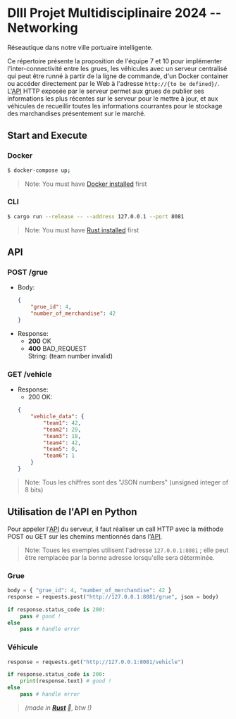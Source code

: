 # DIII Projet Multidisciplinaire 2024 -- Networking

Réseautique dans notre ville portuaire intelligente.

Ce répertoire présente la proposition de l'équipe 7 et 10 pour implémenter l'inter-connectivité entre les grues, les véhicules avec un serveur centralisé qui peut être runné à partir de la ligne de commande, d'un Docker container ou accéder directement par le Web à l'adresse `http://{to be defined}/`. L'[API](#api) HTTP exposée par le serveur permet aux grues de publier ses informations les plus récentes sur le serveur pour le mettre à jour, et aux véhicules de recueillir toutes les informations courrantes pour le stockage des marchandises présentement sur le marché.



## Start and Execute
### Docker
```sh
$ docker-compose up;
```

>Note: You must have [Docker installed](https://docs.docker.com/engine/install/) first


### CLI
```sh
$ cargo run --release -- --address 127.0.0.1 --port 8081
```

> Note: You must have [Rust installed](https://www.rust-lang.org/tools/install) first



## API
### POST /grue
- Body:
    ```json
    {
        "grue_id": 4,
        "number_of_merchandise": 42
    }
    ```
- Response:
    - **200** OK
    - **400** BAD_REQUEST\
        String: (team number invalid)

### GET /vehicle
- Response:
    -  200 OK:
    ```json
    {
        "vehicle_data": {
            "team1": 42,
            "team2": 29,
            "team3": 18,
            "team4": 42,
            "team5": 0,
            "team6": 1
        }
    }
    ```

> Note: Tous les chiffres sont des "JSON numbers" (unsigned integer of 8 bits)



## Utilisation de l'API en Python
Pour appeler l'[API](#api) du serveur, il faut réaliser un call HTTP avec la méthode POST ou GET sur les chemins mentionnés dans l'[API](#api).

> Note: Toues les exemples utilisent l'adresse `127.0.0.1:8081` ; elle peut être remplacée par la bonne adresse lorsqu'elle sera déterminée.

### Grue
```python
body = { "grue_id": 4, "number_of_merchandise": 42 }
response = requests.post("http://127.0.0.1:8081/grue", json = body)

if response.status_code is 200:
    pass # good !
else
    pass # handle error
```

### Véhicule
```python
response = requests.get("http://127.0.0.1:8081/vehicle")

if response.status_code is 200:
    print(response.text) # good !
else
    pass # handle error
```



> *(made in **[Rust](https://www.rust-lang.org/) 🦀**, btw !)*